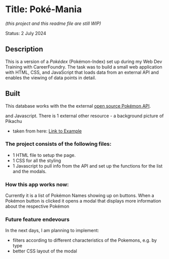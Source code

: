 # Title: Poké-Mania
*(this project and this readme file are still WIP)*

Status: 2 July 2024

## Description 
This is a version of a *Pokédex* (Pokémon-Index) set up during my Web Dev Training with CareerFoundry. The task was to build a small web application with HTML, CSS, and JavaScript that loads data from an external API and enables the viewing of data points in detail.

## Built 
This database works with the the external 
<a href="https://pokeapi.co/" target="_blank">open source Pokémon API</a>.

and Javascript. There is 1 external other resource - a background picture of Pikachu 
- taken from here: <a href="https://wallpapers.com/wallpapers/cute-pikachu-in-pokemon-anime-6z16jnz6bvgmfaqa.html" target="_blank">Link to Example</a>


### The project consists of the following files: 
- 1 HTML file to setup the page.
- 1 CSS for all the styling
- 1 Javascript to pull info from the API and set up the functions for the list and the modals.

### How this app works now:
Currently it is a list of Pokémon Names showing up on buttons. When a Pokémon button is clicked it opens a modal that displays more information about the respective Pokémon

### Future feature endevours
In the next days, I am planning to implement:
- filters according to different characteristics of the Pokemons, e.g. by type
- better CSS layout of the modal

